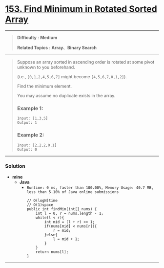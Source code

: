 # [153. Find Minimum in Rotated Sorted Array](https://leetcode.com/problems/find-minimum-in-rotated-sorted-array/)

---

> **Difficulty** : **Medium**
>
> **Related Topics** : **Array**、**Binary Search**

---

> Suppose an array sorted in ascending order is rotated at some pivot unknown to you beforehand.
>
> (i.e.,  `[0,1,2,4,5,6,7]` might become  `[4,5,6,7,0,1,2]`).
>
> Find the minimum element.
>
> You may assume no duplicate exists in the array.
>
> ### Example 1:
> ```
> Input: [1,3,5]
> Output: 1
> ```
>
> ### Example 2:
> ```
> Input: [2,2,2,0,1]
> Output: 0
> ```

---

### Solution
* **mine**
  * **Java**
    * `Runtime: 0 ms, faster than 100.00%, Memory Usage: 40.7 MB, less than 5.10% of Java online submissions`
      ```
      // O(logN)time
      // O(1)space
      public int findMin(int[] nums) {
          int l = 0, r = nums.length - 1;
          while(l < r){
              int mid = (l + r) >> 1;
              if(nums[mid] < nums[r]){
                  r = mid;
              }else{
                  l = mid + 1;
              }
          }
          return nums[l];
      }
      ```

---


